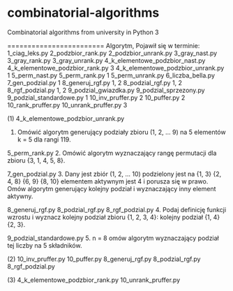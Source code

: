 combinatorial-algorithms
========================

Combinatorial algorithms from university in Python 3

========================
Algorytm, Pojawił się w terminie:
1_ciag_leks.py
2_podzbior_rank.py
2_podzbior_unrank.py
3_gray_nast.py
3_gray_rank.py
3_gray_unrank.py
4_k_elementowe_podzbior_nast.py
4_k_elementowe_podzbior_rank.py 3
4_k_elementowe_podzbior_unrank.py 1
5_perm_nast.py
5_perm_rank.py 1
5_perm_unrank.py
6_liczba_bella.py
7_gen_podzial.py 1
8_generuj_rgf.py 1, 2
8_podzial_rgf.py 1, 2
8_rgf_podzial.py 1, 2
9_podzial_gwiazdka.py
9_podzial_sprzezony.py
9_podzial_standardowe.py 1
10_inv_pruffer.py 2
10_puffer.py 2
10_rank_pruffer.py
10_unrank_pruffer.py 3


(1)
4_k_elementowe_podzbior_unrank.py
1. Omówić algorytm generujący podziały zbioru (1, 2, ... 9) na 5 elementów
k = 5 dla rangi 119.

5_perm_rank.py
2. Omówić algorytm wyznaczający rangę permutacji dla zbioru {3, 1, 4, 5, 8}.

7_gen_podzial.py
3. Dany jest zbiór (1, 2, ... 10) podzielony jest na {1, 3} {2, 4, 8} {6, 9}
{8, 10} elementem aktywnym jest 4 i porusza się w prawo. Omów algorytm
generujący kolejny podział i wyznaczający inny element aktywny.

8_generuj_rgf.py
8_podzial_rgf.py
8_rgf_podzial.py
4. Podaj definicję funkcji wzrostu i wyznacz kolejny podział zbioru
{1, 2, 3, 4}: kolejny podział {1, 4} {2, 3}.

9_podzial_standardowe.py
5. n = 8 omów algorytm wyznaczający podział tej liczby na 5 składników.

(2)
10_inv_pruffer.py
10_puffer.py
8_generuj_rgf.py
8_podzial_rgf.py
8_rgf_podzial.py

(3)
4_k_elementowe_podzbior_rank.py
10_unrank_pruffer.py
